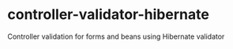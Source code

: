 # controller-validator-hibernate

Controller validation for forms and beans using Hibernate validator
